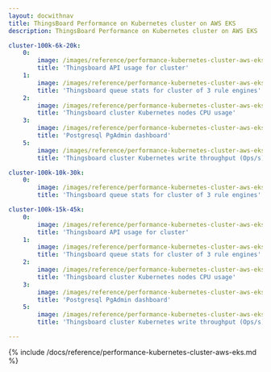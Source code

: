 ```yaml
---
layout: docwithnav
title: ThingsBoard Performance on Kubernetes cluster on AWS EKS
description: ThingsBoard Performance on Kubernetes cluster on AWS EKS

cluster-100k-6k-20k:
    0:
        image: /images/reference/performance-kubernetes-cluster-aws-eks/100k-6k-20k/api-usage.png
        title: 'Thingsboard API usage for cluster'
    1:
        image: /images/reference/performance-kubernetes-cluster-aws-eks/100k-6k-20k/queue-stats.png
        title: 'Thingsboard queue stats for cluster of 3 rule engines'
    2:
        image: /images/reference/performance-kubernetes-cluster-aws-eks/100k-6k-20k/cluster-nodes-cpu-usage.png  
        title: 'Thingsboard cluster Kubernetes nodes CPU usage'
    3:
        image: /images/reference/performance-kubernetes-cluster-aws-eks/100k-6k-20k/postgresql-pgadmin-dashboard.png
        title: 'Postgresql PgAdmin dashboard'
    5:
        image: /images/reference/performance-kubernetes-cluster-aws-eks/100k-6k-20k/cluster-volumes-write-throughput.png
        title: 'Thingsboard cluster Kubernetes write throughput (Ops/s)'

cluster-100k-10k-30k:
    0:
        image: /images/reference/performance-kubernetes-cluster-aws-eks/100k-10k-30k/queue-stats.png
        title: 'Thingsboard queue stats for cluster of 3 rule engines'

cluster-100k-15k-45k:
    0:
        image: /images/reference/performance-kubernetes-cluster-aws-eks/100k-15k-45k/api-usage.png
        title: 'Thingsboard API usage for cluster'
    1:
        image: /images/reference/performance-kubernetes-cluster-aws-eks/100k-15k-45k/queue-stats.png
        title: 'Thingsboard queue stats for cluster of 3 rule engines'
    2:
        image: /images/reference/performance-kubernetes-cluster-aws-eks/100k-15k-45k/cluster-nodes-cpu-usage.png  
        title: 'Thingsboard cluster Kubernetes nodes CPU usage'
    3:
        image: /images/reference/performance-kubernetes-cluster-aws-eks/100k-15k-45k/postgresql-pgadmin-dashboard.png
        title: 'Postgresql PgAdmin dashboard'
    5:
        image: /images/reference/performance-kubernetes-cluster-aws-eks/100k-15k-45k/cluster-volumes-write-throughput.png
        title: 'Thingsboard cluster Kubernetes write throughput (Ops/s)'

---
```


{% include /docs/reference/performance-kubernetes-cluster-aws-eks.md %}
